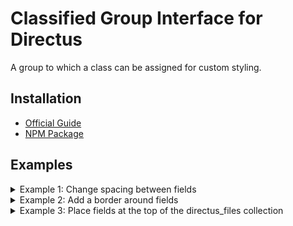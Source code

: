 # Classified Group Interface for Directus

A group to which a class can be assigned for custom styling.

## Installation

-   [Official Guide](https://docs.directus.io/extensions/installing-extensions.html)
-   [NPM Package](https://www.npmjs.com/package/directus-extension-classified-group)

## Examples

<details><summary>Example 1: Change spacing between fields</summary>

1. Add a classified group
   ![](https://raw.githubusercontent.com/formfcw/directus-extension-classified-group/main/docs/tight-interface.png)

2. Add fields
   ![](https://raw.githubusercontent.com/formfcw/directus-extension-classified-group/main/docs/tight-schema.png)

3. Add Custom CSS in the Project Settings
   ![](https://raw.githubusercontent.com/formfcw/directus-extension-classified-group/main/docs/tight-css.png)

4. Result
   ![](https://raw.githubusercontent.com/formfcw/directus-extension-classified-group/main/docs/tight-form.png)

</details>

<details><summary>Example 2: Add a border around fields</summary>

1. Add a classified group
   ![](https://raw.githubusercontent.com/formfcw/directus-extension-classified-group/main/docs/bordered-interface.png)

2. Add fields
   ![](https://raw.githubusercontent.com/formfcw/directus-extension-classified-group/main/docs/bordered-schema.png)

3. Add Custom CSS in the Project Settings
   ![](https://raw.githubusercontent.com/formfcw/directus-extension-classified-group/main/docs/bordered-css.png)

4. Result
   ![](https://raw.githubusercontent.com/formfcw/directus-extension-classified-group/main/docs/bordered-form.png)

</details>

<details><summary>Example 3: Place fields at the top of the directus_files collection</summary>

1. Add a classified group
   ![](https://raw.githubusercontent.com/formfcw/directus-extension-classified-group/main/docs/top-interface.png)

2. Add fields
   ![](https://raw.githubusercontent.com/formfcw/directus-extension-classified-group/main/docs/top-schema.png)

3. Add Custom CSS in the Project Settings
   ![](https://raw.githubusercontent.com/formfcw/directus-extension-classified-group/main/docs/top-css.png)

4. Result
   ![](https://raw.githubusercontent.com/formfcw/directus-extension-classified-group/main/docs/top-form.png)

</details>
